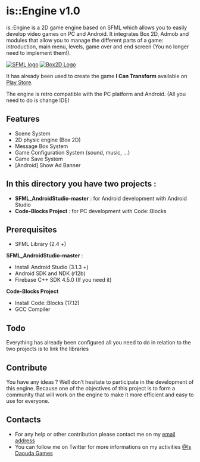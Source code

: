 # is::Engine v1.0

is::Engine is a 2D game engine based on SFML which allows you to easily develop video games on PC and Android. It integrates Box 2D, Admob and modules that allow you to manage the different parts of a game: introduction, main menu, levels, game over and end screen (You no longer need to implement them!).

[![SFML logo](https://www.sfml-dev.org/images/logo.png)](https://www.sfml-dev.org) [![Box2D Logo](https://box2d.org/images/logo.svg)](https://github.com/erincatto/box2d)

It has already been used to create the game **I Can Transform** available on [Play Store](https://play.google.com/store/apps/details?id=com.isdaouda.icantransform&hl=en).

The engine is retro compatible with the PC platform and Android. (All you need to do is change IDE)

## Features
- Scene System
- 2D physic engine (Box 2D)
- Message Box System
- Game Configuration System (sound, music, ...)
- Game Save System
- [Android] Show Ad Banner

## In this directory you have two projects :
- **SFML_AndroidStudio-master** : for Android development with Android Studio
- **Code-Blocks Project**       : for PC development with Code::Blocks

## Prerequisites
- SFML Library (2.4 +)

**SFML_AndroidStudio-master** :
- Install Android Studio (3.1.3 +)
- Android SDK and NDK (r12b)
- Firebase C++ SDK 4.5.0 (If you need it)

**Code-Blocks Project**
- Install Code::Blocks (17.12)
- GCC Compiler

## Todo
Everything has already been configured all you need to do in relation to the two projects is to link the libraries

## Contribute
You have any ideas ? Well don’t hesitate to participate in the development of this engine. Because one of the objectives of this project is to form a community that will work on the engine to make it more efficient and easy to use for everyone.

## Contacts
  * For any help or other contribution please contact me on my [email address](mailto:isdaouda.n@gmail.com)
  * You can follow me on Twitter for more informations on my activities [@Is Daouda Games](https://twitter.com/IsDaouda_Games)
